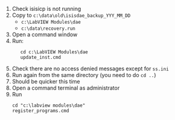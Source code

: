 1. Check isisicp is not running
1. Copy to `c:\data\old\isisdae_backup_YYY_MM_DD`
    - `c:\LabVIEW Modules\dae`
    - `c:\data\recovery.run`
1. Open a command window
1. Run:
   ```
      cd c:\LabVIEW Modules\dae
      update_inst.cmd
   ```
1. Check there are no access denied messages except for `ss.ini`
1. Run again from the same directory (you need to do `cd ..`)
1. Should be quicker this time
1. Open a command terminal as administrator
1. Run
   ```
   cd "c:\labview modules\dae"
   register_programs.cmd
   ```


      